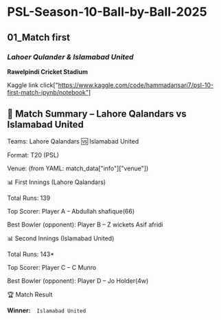 # PSL-Season-10-Ball-by-Ball-2025
## **01_Match first**
### *Lahoer Qulander & Islamabad United*
**Rawelpindi Cricket Stadium**

Kaggle link click["https://www.kaggle.com/code/hammadansari7/psl-10-first-match-ipynb/notebook"]


 ## 🏏 Match Summary – Lahore Qalandars vs Islamabad United

Teams: Lahore Qalandars 🆚 Islamabad United

Format: T20 (PSL)

Venue: (from YAML: match_data["info"]["venue"])

📊 First Innings (Lahore Qalandars)

Total Runs: 139

Top Scorer: Player A – Abdullah shafique(66)

Best Bowler (opponent): Player B – Z wickets Asif afridi 

📊 Second Innings (Islamabad United)

Total Runs: 143*

Top Scorer: Player C – C Munro 

Best Bowler (opponent): Player D – Jo Holder(4w)

🏆 Match Result

**Winner:**`  Islamabad United`
